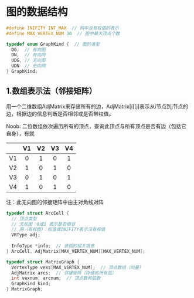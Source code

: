 # 图的数据结构

```c
#define INIFITY INT_MAX  // 网中没有权值的表示
#define MAX_VERTEX_NUM 30  // 图中最大顶点个数

typedef enum GraphKind {  // 图的类型
  DG,  // 有向图
  DN,  // 有向网
  UDG, // 无向图
  UDN  // 无向网
} GraphKind;
```

## 1.数组表示法（邻接矩阵）

用一个二维数组AdjMatrix来存储所有的边，AdjMatrix[i][j]表示从i节点到j节点的边，根据边的信息判断是否相邻或是否带权值。

Noob: 二位数组依次遍历所有的顶点，查询此顶点与所有顶点是否有边（包括它自身），有就

|    | V1 | V2 | V3 | V4 |
| :- | :-: | :-: | :-: | :-: |
| V1 | 0 | 1 | 0 | 1 |
| V2 | 1 | 0 | 1 | 0 |
| V3 | 0 | 1 | 0 | 1 |
| V4 | 1 | 0 | 1 | 0 |

注：此无向图的邻接矩阵中由主对角线对阵

```c
typedef struct ArcCell {
  // 顶点类型
  // 无权图：0或1 表示是否相邻
  // 网（有权图）：权值或INIFITY表示没有权值
  VRType adj;
  
  InfoType *info;  // 该弧的相关信息
} ArcCell, AdjMatrix[MAX_VERTEX_NUM][MAX_VERTEX_NUM];

typedef struct MatrixGraph {
  VertexType vexs[MAX_VERTEX_NUM];  // 顶点数组（向量）
  AdjMatrix arcs;  // 邻接矩阵（存储的所有弧）
  int vexnum, arcnum;  // 顶点数和弧数
  GraphKind kind;
} MatrixGraph;
```

